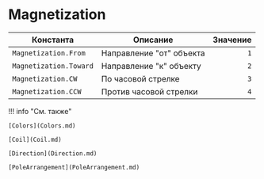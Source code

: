 # Magnetization
<!--start-->

| Константа               | Описание                    | Значение |
|------------------------|-----------------------------|----------:|
| `Magnetization.From`   | Направление "от" объекта    | `1`      |
| `Magnetization.Toward` | Направление "к" объекту     | `2`      |
| `Magnetization.CW`     | По часовой стрелке          | `3`      |
| `Magnetization.CCW`    | Против часовой стрелки      | `4`      |

<!--end-->

!!! info "См. также"

    [Colors](Colors.md)	

    [Coil](Coil.md)

    [Direction](Direction.md)

    [PoleArrangement](PoleArrangement.md)